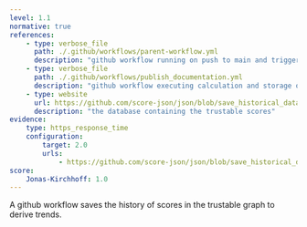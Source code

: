 ```yaml
---
level: 1.1
normative: true
references: 
    - type: verbose_file
      path: ./.github/workflows/parent-workflow.yml
      description: "github workflow running on push to main and triggering the workflow publish_documentation" # change to default 
    - type: verbose_file
      path: ./.github/workflows/publish_documentation.yml
      description: "github workflow executing calculation and storage of trustable scores"
    - type: website
      url: https://github.com/score-json/json/blob/save_historical_data/TSF/TrustableScoring.db
      description: "the database containing the trustable scores"
evidence:
    type: https_response_time
    configuration:
        target: 2.0
        urls:
            - https://github.com/score-json/json/blob/save_historical_data/TSF/TrustableScoring.db
score:
    Jonas-Kirchhoff: 1.0
---
```


A github workflow saves the history of scores in the trustable graph to derive trends.
